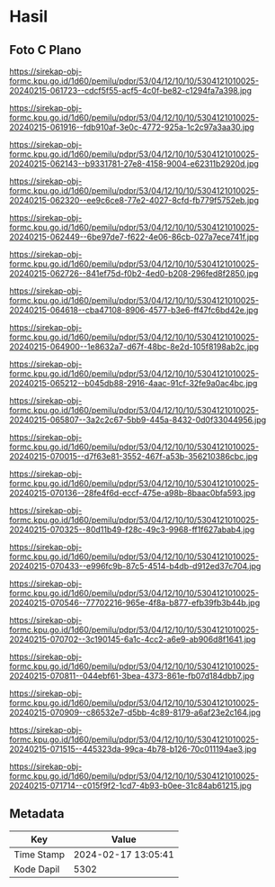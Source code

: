 # Hasil

## Foto C Plano

https://sirekap-obj-formc.kpu.go.id/1d60/pemilu/pdpr/53/04/12/10/10/5304121010025-20240215-061723--cdcf5f55-acf5-4c0f-be82-c1294fa7a398.jpg

https://sirekap-obj-formc.kpu.go.id/1d60/pemilu/pdpr/53/04/12/10/10/5304121010025-20240215-061916--fdb910af-3e0c-4772-925a-1c2c97a3aa30.jpg

https://sirekap-obj-formc.kpu.go.id/1d60/pemilu/pdpr/53/04/12/10/10/5304121010025-20240215-062143--b9331781-27e8-4158-9004-e62311b2920d.jpg

https://sirekap-obj-formc.kpu.go.id/1d60/pemilu/pdpr/53/04/12/10/10/5304121010025-20240215-062320--ee9c6ce8-77e2-4027-8cfd-fb779f5752eb.jpg

https://sirekap-obj-formc.kpu.go.id/1d60/pemilu/pdpr/53/04/12/10/10/5304121010025-20240215-062449--6be97de7-f622-4e06-86cb-027a7ece741f.jpg

https://sirekap-obj-formc.kpu.go.id/1d60/pemilu/pdpr/53/04/12/10/10/5304121010025-20240215-062726--841ef75d-f0b2-4ed0-b208-296fed8f2850.jpg

https://sirekap-obj-formc.kpu.go.id/1d60/pemilu/pdpr/53/04/12/10/10/5304121010025-20240215-064618--cba47108-8906-4577-b3e6-ff47fc6bd42e.jpg

https://sirekap-obj-formc.kpu.go.id/1d60/pemilu/pdpr/53/04/12/10/10/5304121010025-20240215-064900--1e8632a7-d67f-48bc-8e2d-105f8198ab2c.jpg

https://sirekap-obj-formc.kpu.go.id/1d60/pemilu/pdpr/53/04/12/10/10/5304121010025-20240215-065212--b045db88-2916-4aac-91cf-32fe9a0ac4bc.jpg

https://sirekap-obj-formc.kpu.go.id/1d60/pemilu/pdpr/53/04/12/10/10/5304121010025-20240215-065807--3a2c2c67-5bb9-445a-8432-0d0f33044956.jpg

https://sirekap-obj-formc.kpu.go.id/1d60/pemilu/pdpr/53/04/12/10/10/5304121010025-20240215-070015--d7f63e81-3552-467f-a53b-356210386cbc.jpg

https://sirekap-obj-formc.kpu.go.id/1d60/pemilu/pdpr/53/04/12/10/10/5304121010025-20240215-070136--28fe4f6d-eccf-475e-a98b-8baac0bfa593.jpg

https://sirekap-obj-formc.kpu.go.id/1d60/pemilu/pdpr/53/04/12/10/10/5304121010025-20240215-070325--80d11b49-f28c-49c3-9968-ff1f627abab4.jpg

https://sirekap-obj-formc.kpu.go.id/1d60/pemilu/pdpr/53/04/12/10/10/5304121010025-20240215-070433--e996fc9b-87c5-4514-b4db-d912ed37c704.jpg

https://sirekap-obj-formc.kpu.go.id/1d60/pemilu/pdpr/53/04/12/10/10/5304121010025-20240215-070546--77702216-965e-4f8a-b877-efb39fb3b44b.jpg

https://sirekap-obj-formc.kpu.go.id/1d60/pemilu/pdpr/53/04/12/10/10/5304121010025-20240215-070702--3c190145-6a1c-4cc2-a6e9-ab906d8f1641.jpg

https://sirekap-obj-formc.kpu.go.id/1d60/pemilu/pdpr/53/04/12/10/10/5304121010025-20240215-070811--044ebf61-3bea-4373-861e-fb07d184dbb7.jpg

https://sirekap-obj-formc.kpu.go.id/1d60/pemilu/pdpr/53/04/12/10/10/5304121010025-20240215-070909--c86532e7-d5bb-4c89-8179-a6af23e2c164.jpg

https://sirekap-obj-formc.kpu.go.id/1d60/pemilu/pdpr/53/04/12/10/10/5304121010025-20240215-071515--445323da-99ca-4b78-b126-70c011194ae3.jpg

https://sirekap-obj-formc.kpu.go.id/1d60/pemilu/pdpr/53/04/12/10/10/5304121010025-20240215-071714--c015f9f2-1cd7-4b93-b0ee-31c84ab61215.jpg


## Metadata

| Key        | Value               |
| ---------- | ------------------- |
| Time Stamp | 2024-02-17 13:05:41 |
| Kode Dapil | 5302                |



